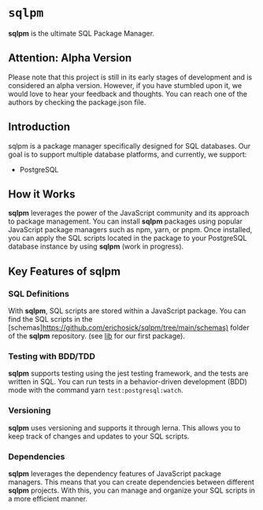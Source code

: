 # `sqlpm`

**sqlpm** is the ultimate SQL Package Manager.

## Attention: Alpha Version

Please note that this project is still in its early stages of development and is considered an alpha version. However, if you have stumbled upon it, we would love to hear your feedback and thoughts. You can reach one of the authors by checking the package.json file.

## Introduction

sqlpm is a package manager specifically designed for SQL databases. Our goal is to support multiple database platforms, and currently, we support:

* PostgreSQL

## How it Works

**sqlpm** leverages the power of the JavaScript community and its approach to package management. You can install **sqlpm** packages using popular JavaScript package managers such as npm, yarn, or pnpm. Once installed, you can apply the SQL scripts located in the package to your PostgreSQL database instance by using **sqlpm** (work in progress).

## Key Features of **sqlpm**

### SQL Definitions

With **sqlpm**, SQL scripts are stored within a JavaScript package. You can find the SQL scripts in the [schemas]<https://github.com/erichosick/sqlpm/tree/main/schemas)> folder of the **sqlpm** repository. (see [lib](https://github.com/erichosick/sqlpm/tree/main/schemas/postgresql/lib) for our first package).

### Testing with BDD/TDD

**sqlpm** supports testing using the jest testing framework, and the tests are written in SQL. You can run tests in a behavior-driven development (BDD) mode with the command yarn `test:postgresql:watch`.

### Versioning

**sqlpm** uses versioning and supports it through lerna. This allows you to keep track of changes and updates to your SQL scripts.

### Dependencies

**sqlpm** leverages the dependency features of JavaScript package managers. This means that you can create dependencies between different **sqlpm** projects. With this, you can manage and organize your SQL scripts in a more efficient manner.
